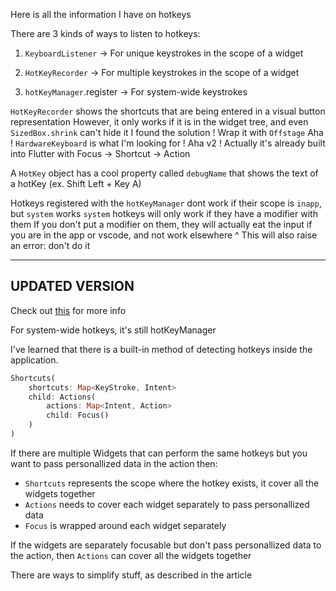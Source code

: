 Here is all the information I have on hotkeys

There are 3 kinds of ways to listen to hotkeys:

1. `KeyboardListener` -> For unique keystrokes in the scope of a widget

2. `HotKeyRecorder` -> For multiple keystrokes in the scope of a widget

3. `hotKeyManager`.register -> For system-wide keystrokes

`HotKeyRecorder` shows the shortcuts that are being entered in a visual button representation
However, it only works if it is in the widget tree, and even `SizedBox.shrink` can't hide it
I found the solution ! Wrap it with `Offstage`
Aha ! `HardwareKeyboard` is what I'm looking for !
Aha v2 ! Actually it's already built into Flutter with Focus -> Shortcut -> Action

A `HotKey` object has a cool property called `debugName` that shows the text of a hotKey (ex. Shift Left + Key A)

Hotkeys registered with the `hotKeyManager` dont work if their scope is `inapp`, but `system` works
`system` hotkeys will only work if they have a modifier with them
If you don't put a modifier on them, they will actually eat the input if you are in the app or vscode, and not work elsewhere
^ This will also raise an error: don't do it

---

## UPDATED VERSION

Check out [this](https://docs.flutter.dev/ui/interactivity/actions-and-shortcuts) for more info

For system-wide hotkeys, it's still hotKeyManager

I've learned that there is a built-in method of detecting hotkeys inside the application.

```dart
Shortcuts(
    shortcuts: Map<KeyStroke, Intent>
    child: Actions(
        actions: Map<Intent, Action>
        child: Focus()
    )
)
```

If there are multiple Widgets that can perform the same hotkeys but you want to pass personallized data in the action then:

- `Shortcuts` represents the scope where the hotkey exists, it cover all the widgets together
- `Actions` needs to cover each widget separately to pass personallized data
- `Focus` is wrapped around each widget separately

If the widgets are separately focusable but don't pass personallized data to the action, then `Actions` can cover all the widgets together

There are ways to simplify stuff, as described in the article
